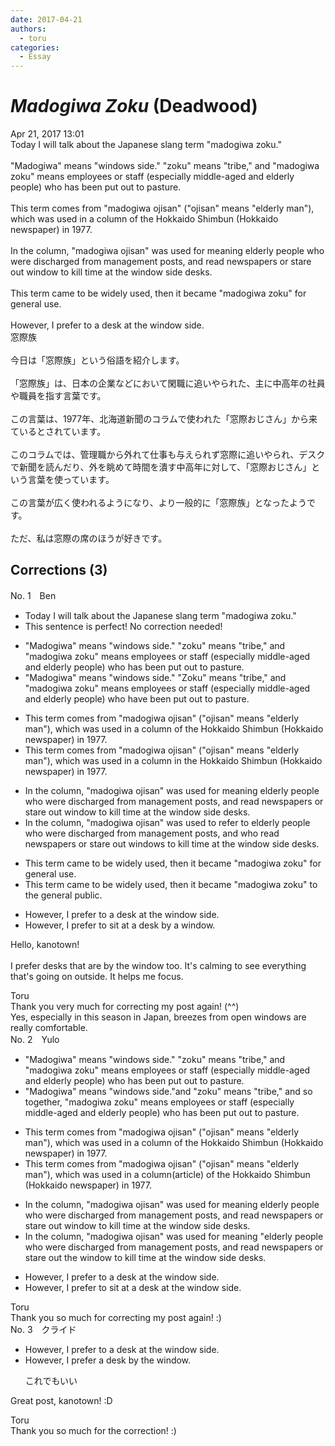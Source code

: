 ```yaml
---
date: 2017-04-21
authors:
  - toru
categories:
  - Essay
---
```


<h1 id="subject_show"><strong><em>Madogiwa Zoku</strong></em> (Deadwood)</h1>
<div class="date">Apr 21, 2017 13:01</div>
<div id="post"><div id="body_show_ori">
Today I will talk about the Japanese slang term "madogiwa zoku."<br/><br/>"Madogiwa" means "windows side." "zoku" means "tribe," and "madogiwa zoku" means employees or staff (especially middle-aged and elderly people) who has been put out to pasture.<br/><br/>This term comes from "madogiwa ojisan" ("ojisan" means "elderly man"), which was used in a column of the Hokkaido Shimbun (Hokkaido newspaper) in 1977.<br/><br/>In the column, "madogiwa ojisan" was used for meaning elderly people who were discharged from management posts, and read newspapers or stare out window to kill time at the window side desks.<br/><br/>This term came to be widely used, then it became "madogiwa zoku" for general use.<br/><br/>However, I prefer to a desk at the window side.
</div></div>

<!-- more -->

<div id="post_ja"><div id="body_show_mo">
窓際族<br/><br/>今日は「窓際族」という俗語を紹介します。<br/><br/>「窓際族」は、日本の企業などにおいて閑職に追いやられた、主に中高年の社員や職員を指す言葉です。<br/><br/>この言葉は、1977年、北海道新聞のコラムで使われた「窓際おじさん」から来ているとされています。<br/><br/>このコラムでは、管理職から外れて仕事も与えられず窓際に追いやられ、デスクで新聞を読んだり、外を眺めて時間を潰す中高年に対して、「窓際おじさん」という言葉を使っています。<br/><br/>この言葉が広く使われるようになり、より一般的に「窓際族」となったようです。<br/><br/>ただ、私は窓際の席のほうが好きです。
</div></div>

## Corrections (3)
<div id="block"><div class="first_name"> No. 1　<span class="just_name">Ben</span></div><div id="block2">
<ul class="correction_field">
<li class="incorrect">Today I will talk about the Japanese slang term "madogiwa zoku."</li>
<li class="corrected perfect">This sentence is perfect! No correction needed!</li>
</ul>
<ul class="correction_field">
<li class="incorrect">"Madogiwa" means "windows side." "zoku" means "tribe," and "madogiwa zoku" means employees or staff (especially middle-aged and elderly people) who has been put out to pasture.</li>
<li class="corrected correct">
"Madogiwa" means "windows side." "<span class="f_red"><span class="f_bold">Z</span></span>oku" means "tribe," and "madogiwa zoku" means employees or staff (especially middle-aged and elderly people) who ha<span class="f_blue"><span class="f_bold">ve</span></span> been put out to pasture.
</li>
</ul>
<ul class="correction_field">
<li class="incorrect">This term comes from "madogiwa ojisan" ("ojisan" means "elderly man"), which was used in a column of the Hokkaido Shimbun (Hokkaido newspaper) in 1977.</li>
<li class="corrected correct">
This term comes from "madogiwa ojisan" ("ojisan" means "elderly man"), which was used in a column <span class="f_blue"><span class="f_bold">in</span></span> the Hokkaido Shimbun (Hokkaido newspaper) in 1977.
</li>
</ul>
<ul class="correction_field">
<li class="incorrect">In the column, "madogiwa ojisan" was used for meaning elderly people who were discharged from management posts, and read newspapers or stare out window to kill time at the window side desks.</li>
<li class="corrected correct">
In the column, "madogiwa ojisan" was used <span class="f_blue"><span class="f_bold">to refer to</span></span> elderly people who were discharged from management posts, and <span class="f_blue"><span class="f_bold">who </span></span>read newspapers or stare out window<span class="f_red"><span class="f_bold">s</span></span> to kill time <span class="sline">at the window side desks</span>.
</li>
</ul>
<ul class="correction_field">
<li class="incorrect">This term came to be widely used, then it became "madogiwa zoku" for general use.</li>
<li class="corrected correct">
This term came to be widely used, then it became "madogiwa zoku" <span class="f_blue"><span class="f_bold">to the general public</span></span>.
</li>
</ul>
<ul class="correction_field">
<li class="incorrect">However, I prefer to a desk at the window side.</li>
<li class="corrected correct">
However, I prefer to <span class="f_blue"><span class="f_bold">sit at </span></span>a desk <span class="f_blue"><span class="f_bold">by a window</span></span>.
</li>
</ul>
<p class="comment_small">
 Hello, kanotown!
 <br/>
 <br/>
 I prefer desks that are by the window too. It's calming to see everything that's going on outside. It helps me focus.
</p>

</div><div class="name"><span class="just_name">Toru</span><br>
Thank you very much for correcting my post again! (^^)<br/>Yes, especially in this season in Japan, breezes from open windows are really comfortable.
</div>
</div>
<div id="block"><div class="first_name"> No. 2　<span class="just_name">Yulo</span></div><div id="block2">
<ul class="correction_field">
<li class="incorrect">"Madogiwa" means "windows side." "zoku" means "tribe," and "madogiwa zoku" means employees or staff (especially middle-aged and elderly people) who has been put out to pasture.</li>
<li class="corrected correct">
"Madogiwa" means "windows side<span class="sline">.</span>"<span class="f_red">and</span> "zoku" means "tribe," <span class="sline">and </span><span class="f_red">so together,</span> "madogiwa zoku" means employees or staff (especially middle-aged and elderly people) who has been put out to pasture.
</li>
</ul>
<ul class="correction_field">
<li class="incorrect">This term comes from "madogiwa ojisan" ("ojisan" means "elderly man"), which was used in a column of the Hokkaido Shimbun (Hokkaido newspaper) in 1977.</li>
<li class="corrected correct">
This term comes from "madogiwa ojisan" ("ojisan" means "elderly man"), which was used in a column<span class="f_red">(article)</span> of the Hokkaido Shimbun (Hokkaido newspaper) in 1977.
</li>
</ul>
<ul class="correction_field">
<li class="incorrect">In the column, "madogiwa ojisan" was used for meaning elderly people who were discharged from management posts, and read newspapers or stare out window to kill time at the window side desks.</li>
<li class="corrected correct">
In the column, "madogiwa ojisan" was used for meaning <span class="f_red">"</span>elderly people who were discharged from management posts, and read newspapers or stare out <span class="f_red">the</span> window to kill time at the window <span class="sline">side</span> desks.
</li>
</ul>
<ul class="correction_field">
<li class="incorrect">However, I prefer to a desk at the window side.</li>
<li class="corrected correct">
However, I prefer to <span class="f_red">sit at</span> a desk at the window side.
</li>
</ul>
</div><div class="name"><span class="just_name">Toru</span><br>
Thank you so much for correcting my post again! :)
</div>
</div>
<div id="block"><div class="first_name"> No. 3　<span class="just_name">クライド</span></div><div id="block2">
<ul class="correction_field">
<li class="incorrect">However, I prefer to a desk at the window side.</li>
<li class="corrected correct">
However,<span class="f_bold"> I prefer a desk</span> by the window.
<p class="correction_comment">これでもいい</p>
</li>
</ul>
<p class="comment_small">
 Great post, kanotown! :D
</p>

</div><div class="name"><span class="just_name">Toru</span><br>
Thank you so much for the correction! :)
</div>
</div>
